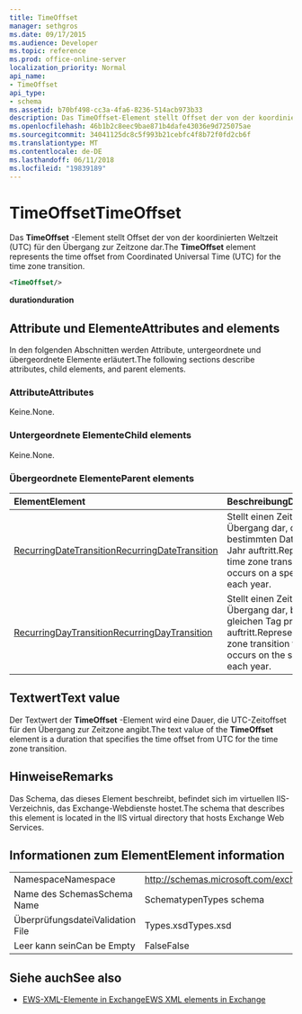 ```yaml
---
title: TimeOffset
manager: sethgros
ms.date: 09/17/2015
ms.audience: Developer
ms.topic: reference
ms.prod: office-online-server
localization_priority: Normal
api_name:
- TimeOffset
api_type:
- schema
ms.assetid: b70bf498-cc3a-4fa6-8236-514acb973b33
description: Das TimeOffset-Element stellt Offset der von der koordinierten Weltzeit (UTC) für den Übergang zur Zeitzone dar.
ms.openlocfilehash: 46b1b2c8eec9bae871b4dafe43036e9d725075ae
ms.sourcegitcommit: 34041125dc8c5f993b21cebfc4f8b72f0fd2cb6f
ms.translationtype: MT
ms.contentlocale: de-DE
ms.lasthandoff: 06/11/2018
ms.locfileid: "19839189"
---
```

# <a name="timeoffset"></a><span data-ttu-id="26a32-103">TimeOffset</span><span class="sxs-lookup"><span data-stu-id="26a32-103">TimeOffset</span></span>

<span data-ttu-id="26a32-104">Das **TimeOffset** -Element stellt Offset der von der koordinierten Weltzeit (UTC) für den Übergang zur Zeitzone dar.</span><span class="sxs-lookup"><span data-stu-id="26a32-104">The **TimeOffset** element represents the time offset from Coordinated Universal Time (UTC) for the time zone transition.</span></span> 
  
```XML
<TimeOffset/>
```

 <span data-ttu-id="26a32-105">**duration**</span><span class="sxs-lookup"><span data-stu-id="26a32-105">**duration**</span></span>
## <a name="attributes-and-elements"></a><span data-ttu-id="26a32-106">Attribute und Elemente</span><span class="sxs-lookup"><span data-stu-id="26a32-106">Attributes and elements</span></span>

<span data-ttu-id="26a32-107">In den folgenden Abschnitten werden Attribute, untergeordnete und übergeordnete Elemente erläutert.</span><span class="sxs-lookup"><span data-stu-id="26a32-107">The following sections describe attributes, child elements, and parent elements.</span></span>
  
### <a name="attributes"></a><span data-ttu-id="26a32-108">Attribute</span><span class="sxs-lookup"><span data-stu-id="26a32-108">Attributes</span></span>

<span data-ttu-id="26a32-109">Keine.</span><span class="sxs-lookup"><span data-stu-id="26a32-109">None.</span></span>
  
### <a name="child-elements"></a><span data-ttu-id="26a32-110">Untergeordnete Elemente</span><span class="sxs-lookup"><span data-stu-id="26a32-110">Child elements</span></span>

<span data-ttu-id="26a32-111">Keine.</span><span class="sxs-lookup"><span data-stu-id="26a32-111">None.</span></span>
  
### <a name="parent-elements"></a><span data-ttu-id="26a32-112">Übergeordnete Elemente</span><span class="sxs-lookup"><span data-stu-id="26a32-112">Parent elements</span></span>

|<span data-ttu-id="26a32-113">**Element**</span><span class="sxs-lookup"><span data-stu-id="26a32-113">**Element**</span></span>|<span data-ttu-id="26a32-114">**Beschreibung**</span><span class="sxs-lookup"><span data-stu-id="26a32-114">**Description**</span></span>|
|:-----|:-----|
|[<span data-ttu-id="26a32-115">RecurringDateTransition</span><span class="sxs-lookup"><span data-stu-id="26a32-115">RecurringDateTransition</span></span>](recurringdatetransition.md) <br/> |<span data-ttu-id="26a32-116">Stellt einen Zeitzone Übergang dar, der einem bestimmten Datum pro Jahr auftritt.</span><span class="sxs-lookup"><span data-stu-id="26a32-116">Represents a time zone transition that occurs on a specific date each year.</span></span>  <br/> |
|[<span data-ttu-id="26a32-117">RecurringDayTransition</span><span class="sxs-lookup"><span data-stu-id="26a32-117">RecurringDayTransition</span></span>](recurringdaytransition.md) <br/> |<span data-ttu-id="26a32-118">Stellt einen Zeitzone Übergang dar, bei dem gleichen Tag pro Jahr auftritt.</span><span class="sxs-lookup"><span data-stu-id="26a32-118">Represents a time zone transition that occurs on the same day each year.</span></span>  <br/> |
   
## <a name="text-value"></a><span data-ttu-id="26a32-119">Textwert</span><span class="sxs-lookup"><span data-stu-id="26a32-119">Text value</span></span>

<span data-ttu-id="26a32-120">Der Textwert der **TimeOffset** -Element wird eine Dauer, die UTC-Zeitoffset für den Übergang zur Zeitzone angibt.</span><span class="sxs-lookup"><span data-stu-id="26a32-120">The text value of the **TimeOffset** element is a duration that specifies the time offset from UTC for the time zone transition.</span></span> 
  
## <a name="remarks"></a><span data-ttu-id="26a32-121">Hinweise</span><span class="sxs-lookup"><span data-stu-id="26a32-121">Remarks</span></span>

<span data-ttu-id="26a32-122">Das Schema, das dieses Element beschreibt, befindet sich im virtuellen IIS-Verzeichnis, das Exchange-Webdienste hostet.</span><span class="sxs-lookup"><span data-stu-id="26a32-122">The schema that describes this element is located in the IIS virtual directory that hosts Exchange Web Services.</span></span>
  
## <a name="element-information"></a><span data-ttu-id="26a32-123">Informationen zum Element</span><span class="sxs-lookup"><span data-stu-id="26a32-123">Element information</span></span>

|||
|:-----|:-----|
|<span data-ttu-id="26a32-124">Namespace</span><span class="sxs-lookup"><span data-stu-id="26a32-124">Namespace</span></span>  <br/> |http://schemas.microsoft.com/exchange/services/2006/types  <br/> |
|<span data-ttu-id="26a32-125">Name des Schemas</span><span class="sxs-lookup"><span data-stu-id="26a32-125">Schema Name</span></span>  <br/> |<span data-ttu-id="26a32-126">Schematypen</span><span class="sxs-lookup"><span data-stu-id="26a32-126">Types schema</span></span>  <br/> |
|<span data-ttu-id="26a32-127">Überprüfungsdatei</span><span class="sxs-lookup"><span data-stu-id="26a32-127">Validation File</span></span>  <br/> |<span data-ttu-id="26a32-128">Types.xsd</span><span class="sxs-lookup"><span data-stu-id="26a32-128">Types.xsd</span></span>  <br/> |
|<span data-ttu-id="26a32-129">Leer kann sein</span><span class="sxs-lookup"><span data-stu-id="26a32-129">Can be Empty</span></span>  <br/> |<span data-ttu-id="26a32-130">False</span><span class="sxs-lookup"><span data-stu-id="26a32-130">False</span></span>  <br/> |
   
## <a name="see-also"></a><span data-ttu-id="26a32-131">Siehe auch</span><span class="sxs-lookup"><span data-stu-id="26a32-131">See also</span></span>



- [<span data-ttu-id="26a32-132">EWS-XML-Elemente in Exchange</span><span class="sxs-lookup"><span data-stu-id="26a32-132">EWS XML elements in Exchange</span></span>](ews-xml-elements-in-exchange.md)

